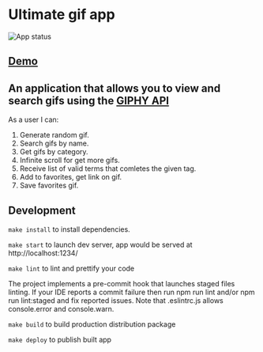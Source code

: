 # Ultimate gif app

![App status](https://github.com/mustbefail/ultimate-gif-app/actions/workflows/main.yml/badge.svg)

## [Demo](https://mustbefail.github.io/ultimate-gif-app/)

## An application that allows you to view and search gifs using the [GIPHY API](https://developers.giphy.com/docs/api#quick-start-guide)

As a user I can:

1. Generate random gif.
2. Search gifs by name.
3. Get gifs by category.
4. Infinite scroll for get more gifs.
5. Receive list of valid terms that comletes the given tag.
6. Add to favorites, get link on gif.
7. Save favorites gif.

## Development

`make install` to install dependencies.

`make start` to launch dev server, app would be served at http://localhost:1234/

`make lint` to lint and prettify your code

The project implements a pre-commit hook that launches staged files linting. If your IDE reports a commit failure then run npm run lint and/or npm run lint:staged and fix reported issues. Note that .eslintrc.js allows console.error and console.warn.

`make build` to build production distribution package

`make deploy` to publish built app

